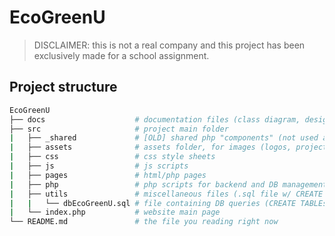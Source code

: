 # EcoGreenU
> DISCLAIMER: this is not a real company and this project has been exclusively made for a school assignment.

## Project structure
```bash
EcoGreenU
├── docs                    # documentation files (class diagram, design choises report, etc.)
├── src                     # project main folder
|   ├── _shared             # [OLD] shared php "components" (not used anymore)
|   ├── assets              # assets folder, for images (logos, project thumbnail, etc.)
|   ├── css                 # css style sheets
|   ├── js                  # js scripts
|   ├── pages               # html/php pages
|   ├── php                 # php scripts for backend and DB management
|   ├── utils               # miscellaneous files (.sql file w/ CREATE TABLEs and INSERT INTOs)
|   |   └── dbEcoGreenU.sql # file containing DB queries (CREATE TABLEs and INSERT INTOs)
|   └── index.php           # website main page
└── README.md               # the file you reading right now
```
